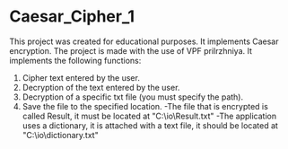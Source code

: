 # Caesar_Cipher_1
This project was created for educational purposes. It implements Caesar encryption. The project is made with the use of VPF prilrzhniya. It implements the following functions:
1) Cipher text entered by the user.
2) Decryption of the text entered by the user.
3) Decryption of a specific txt file (you must specify the path).
4) Save the file to the specified location.
-The file that is encrypted is called Result, it must be located at "C:\\io\\Result.txt"
-The application uses a dictionary, it is attached with a text file, it should be located at "C:\\io\\dictionary.txt"

